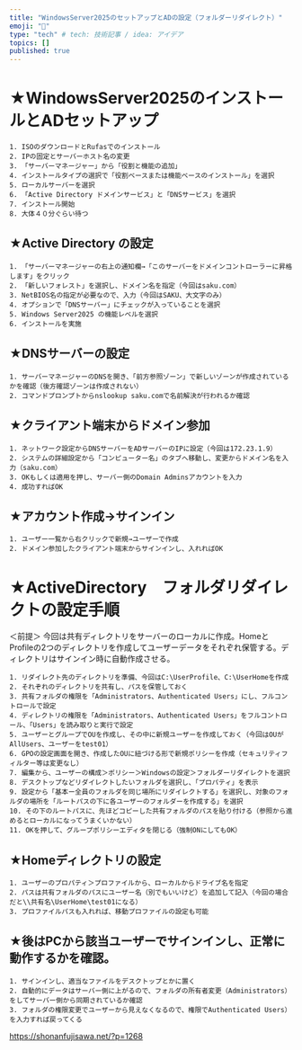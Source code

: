 ```yaml
---
title: "WindowsServer2025のセットアップとADの設定（フォルダーリダイレクト）"
emoji: "🎉"
type: "tech" # tech: 技術記事 / idea: アイデア
topics: []
published: true
---
```

# ★WindowsServer2025のインストールとADセットアップ

    1. ISOのダウンロードとRufasでのインストール
    2. IPの固定とサーバーホスト名の変更
    3. 「サーバーマネージャー」から「役割と機能の追加」
    4. インストールタイプの選択で「役割ベースまたは機能ベースのインストール」を選択
    5. ローカルサーバーを選択
    6. 「Active Directory ドメインサービス」と「DNSサービス」を選択
    7. インストール開始
    8. 大体４０分ぐらい待つ

## ★Active Directory の設定

    1. 「サーバーマネージャーの右上の通知欄→「このサーバーをドメインコントローラーに昇格します」をクリック
    2. 「新しいフォレスト」を選択し、ドメイン名を指定（今回はsaku.com）
    3. NetBIOS名の指定が必要なので、入力（今回はSAKU、大文字のみ）
    4. オプションで「DNSサーバー」にチェックが入っていることを選択
    5. Windows Server2025 の機能レベルを選択
    6. インストールを実施

## ★DNSサーバーの設定

    1. サーバーマネージャーのDNSを開き、「前方参照ゾーン」で新しいゾーンが作成されているかを確認（後方確認ゾーンは作成されない）
    2. コマンドプロンプトからnslookup saku.comで名前解決が行われるか確認

## ★クライアント端末からドメイン参加

    1. ネットワーク設定からDNSサーバーをADサーバーのIPに設定（今回は172.23.1.9）
    2. システムの詳細設定から「コンピューター名」のタブへ移動し、変更からドメイン名を入力（saku.com）
    3. OKもしくは適用を押し、サーバー側のDomain Adminsアカウントを入力
    4. 成功すればOK

## ★アカウント作成→サインイン

    1. ユーザー一覧から右クリックで新規→ユーザーで作成
    2. ドメイン参加したクライアント端末からサインインし、入れればOK


# ★ActiveDirectory　フォルダリダイレクトの設定手順
＜前提＞
今回は共有ディレクトリをサーバーのローカルに作成。HomeとProfileの2つのディレクトリを作成してユーザーデータをそれぞれ保管する。ディレクトリはサインイン時に自動作成させる。

    1. リダイレクト先のディレクトリを準備、今回はC:\UserProfile、C:\UserHomeを作成
    2. それぞれのディレクトリを共有し、パスを保管しておく
    3. 共有フォルダの権限を「Administrators、Authenticated Users」にし、フルコントロールで設定
    4. ディレクトリの権限を「Administrators、Authenticated Users」をフルコントロール、「Users」を読み取りと実行で設定
    5. ユーザーとグループでOUを作成し、その中に新規ユーザーを作成しておく（今回はOUがAllUsers、ユーザーをtest01）
    6. GPOの設定画面を開き、作成したOUに紐づける形で新規ポリシーを作成（セキュリティフィルター等は変更なし）
    7. 編集から、ユーザーの構成＞ポリシー＞Windowsの設定＞フォルダーリダイレクトを選択
    8. デスクトップなどリダイレクトしたいフォルダを選択し、「プロパティ」を表示
    9. 設定から「基本ー全員のフォルダを同じ場所にリダイレクトする」を選択し、対象のフォルダの場所を「ルートパスの下に各ユーザーのフォルダーを作成する」を選択
    10. その下のルートパスに、先ほどコピーした共有フォルダのパスを貼り付ける（参照から進めるとローカルになってうまくいかない）
    11. OKを押して、グループポリシーエディタを閉じる（強制ONにしてもOK）

## ★Homeディレクトリの設定

    1. ユーザーのプロパティ＞プロファイルから、ローカルからドライブ名を指定
    2. パスは共有フォルダのパスにユーザー名（別でもいいけど）を追加して記入（今回の場合だと\\共有名\UserHome\test01になる）
    3. プロファイルパスも入れれば、移動プロファイルの設定も可能

## ★後はPCから該当ユーザーでサインインし、正常に動作するかを確認。

    1. サインインし、適当なファイルをデスクトップとかに置く
    2. 自動的にデータはサーバー側に上がるので、フォルダの所有者変更（Administrators）をしてサーバー側から同期されているか確認
    3. フォルダの権限変更でユーザーから見えなくなるので、権限でAuthenticated Users）を入力すれば戻ってくる

https://shonanfujisawa.net/?p=1268
